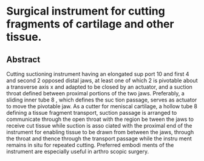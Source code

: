 # Surgical instrument for cutting fragments of cartilage and other tissue.

## Abstract
Cutting suctioning instrument having an elongated sup port 10 and first 4 and second 2 opposed distal jaws, at least one of which 2 is pivotable about a transverse axis x and adapted to be closed by an actuator, and a suction throat defined between proximal portions of the two jaws. Preferably, a sliding inner tube 8 , which defines the suc tion passage, serves as actuator to move the pivotable jaw. As a cutter for meniscal cartilage, a hollow tube 8 defining a tissue fragment transport, suction passage is arranged to communicate through the open throat with the region be tween the jaws to receive cut tissue while suction is asso ciated with the proximal end of the instrument for enabling tissue to be drawn from between the jaws, through the throat and thence through the transport passage while the instru ment remains in situ for repeated cutting. Preferred embodi ments of the instrument are especially useful in arthro scopic surgery.